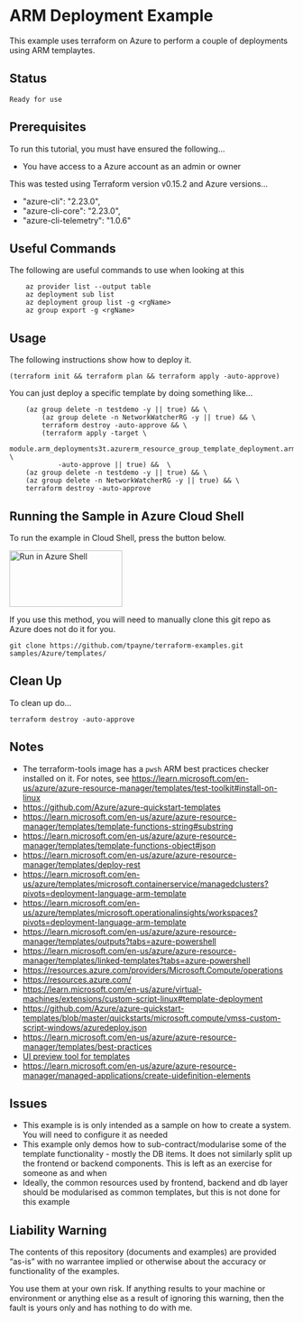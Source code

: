 ARM Deployment Example
======================

This example uses terraform on Azure to perform a couple of deployments using ARM templaytes.

Status
------
````
Ready for use
````

Prerequisites
-------------
To run this tutorial, you must have ensured the following...

* You have access to a Azure account as an admin or owner

This was tested using Terraform version v0.15.2 and Azure versions...

*  "azure-cli": "2.23.0",
*  "azure-cli-core": "2.23.0",
*  "azure-cli-telemetry": "1.0.6"

Useful Commands
---------------
The following are useful commands to use when looking at this

```console
    az provider list --output table
    az deployment sub list
    az deployment group list -g <rgName>
    az group export -g <rgName>
```

Usage
-----
The following instructions show how to deploy it.

    (terraform init && terraform plan && terraform apply -auto-approve)

You can just deploy a specific template by doing something like...

```console
    (az group delete -n testdemo -y || true) && \
        (az group delete -n NetworkWatcherRG -y || true) && \
        terraform destroy -auto-approve && \
        (terraform apply -target \
            module.arm_deployments3t.azurerm_resource_group_template_deployment.armDeployment \
            -auto-approve || true) &&  \
    (az group delete -n testdemo -y || true) && \
    (az group delete -n NetworkWatcherRG -y || true) && \
    terraform destroy -auto-approve
```

Running the Sample in Azure Cloud Shell
---------------------------------------
To run the example in Cloud Shell, press the button below.

[<img src="https://azure.microsoft.com/svghandler/cloud-shell.png" alt="Run in Azure Shell" width="200" height="100">][run_button_auto]

If you use this method, you will need to manually clone this git repo as Azure does not do it for you.

    git clone https://github.com/tpayne/terraform-examples.git samples/Azure/templates/

Clean Up
--------
To clean up do...

    terraform destroy -auto-approve

Notes
-----
- The terraform-tools image has a `pwsh` ARM best practices checker installed on it. For notes, see https://learn.microsoft.com/en-us/azure/azure-resource-manager/templates/test-toolkit#install-on-linux
- https://github.com/Azure/azure-quickstart-templates
- https://learn.microsoft.com/en-us/azure/azure-resource-manager/templates/template-functions-string#substring
- https://learn.microsoft.com/en-us/azure/azure-resource-manager/templates/template-functions-object#json
- https://learn.microsoft.com/en-us/azure/azure-resource-manager/templates/deploy-rest
- https://learn.microsoft.com/en-us/azure/templates/microsoft.containerservice/managedclusters?pivots=deployment-language-arm-template
- https://learn.microsoft.com/en-us/azure/templates/microsoft.operationalinsights/workspaces?pivots=deployment-language-arm-template
- https://learn.microsoft.com/en-us/azure/azure-resource-manager/templates/outputs?tabs=azure-powershell
- https://learn.microsoft.com/en-us/azure/azure-resource-manager/templates/linked-templates?tabs=azure-powershell
- https://resources.azure.com/providers/Microsoft.Compute/operations
- https://resources.azure.com/
- https://learn.microsoft.com/en-us/azure/virtual-machines/extensions/custom-script-linux#template-deployment
- https://github.com/Azure/azure-quickstart-templates/blob/master/quickstarts/microsoft.compute/vmss-custom-script-windows/azuredeploy.json
- https://learn.microsoft.com/en-us/azure/azure-resource-manager/templates/best-practices
- [UI preview tool for templates](https://portal.azure.com/?feature.customPortal=false#view/Microsoft_Azure_CreateUIDef/SandboxBlade)
- https://learn.microsoft.com/en-us/azure/azure-resource-manager/managed-applications/create-uidefinition-elements

Issues
------
- This example is is only intended as a sample on how to create a system. You will need to configure it as needed
- This example only demos how to sub-contract/modularise some of the template functionality - mostly the DB items. It does not similarly split up the frontend or backend components. This is left as an exercise for someone as and when
- Ideally, the common resources used by frontend, backend and db layer should be modularised as common templates, but this is not done for this example

Liability Warning
-----------------
The contents of this repository (documents and examples) are provided “as-is” with no warrantee implied
or otherwise about the accuracy or functionality of the examples.

You use them at your own risk. If anything results to your machine or environment or anything else as a
result of ignoring this warning, then the fault is yours only and has nothing to do with me.

[run_button_auto]: https://shell.azure.com/
